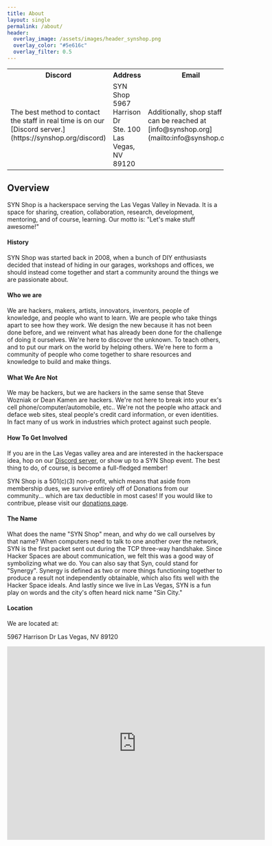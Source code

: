 ```yaml
---
title: About
layout: single
permalink: /about/
header:
  overlay_image: /assets/images/header_synshop.png
  overlay_color: "#5e616c"
  overlay_filter: 0.5
---
```

<table style="width:%">
<tr>
<th style="width:33%"> Discord </th>
<th style="width:33%"> Address </th>
<th style="width:33%"> Email </th>
</tr>
<tr>
<td>
  <div markdown="1">
  The best method to contact the staff in real time is on our [Discord server.](https://synshop.org/discord)
  </div>
</td>
<td>
  <div markdown="1">
  SYN Shop<br />
  5967 Harrison Dr<br />
  Ste. 100<br />
  Las Vegas, NV 89120
  </div>
</td>
<td>
  <div markdown="1">
  Additionally, shop staff can be reached at [info@synshop.org](mailto:info@synshop.org)
  </div>
</td>
</tr>
</table>

## Overview

SYN Shop is a hackerspace serving the Las Vegas Valley in Nevada. It is a space for sharing, creation, collaboration, research, development, mentoring, and of course, learning. Our motto is: "Let's make stuff awesome!"

#### History

SYN Shop was started back in 2008, when a bunch of DIY enthusiasts decided that instead of hiding in our garages, workshops and offices, we should instead come together and start a community around the things we are passionate about.

#### Who we are

We are hackers, makers, artists, innovators, inventors, people of knowledge, and people who want to learn. We are people who take things apart to see how they work. We design the new because it has not been done before, and we reinvent what has already been done for the challenge of doing it ourselves. We're here to discover the unknown. To teach others, and to put our mark on the world by helping others. We're here to form a community of people who come together to share resources and knowledge to build and make things.

#### What We Are Not

We may be hackers, but we are hackers in the same sense that Steve Wozniak or Dean Kamen are hackers. We're not here to break into your ex's cell phone/computer/automobile, etc.. We're not the people who attack and deface web sites, steal people's credit card information, or even identities. In fact many of us work in industries which protect against such people.

#### How To Get Involved

If you are in the Las Vegas valley area and are interested in the hackerspace idea, hop on our [Discord server](https://synshop.org/discord), or show up to a SYN Shop event. The best thing to do, of course, is become a full-fledged member!

SYN Shop is a 501(c)(3) non-profit, which means that aside from membership dues, we survive entirely off of Donations from our community... which are tax deductible in most cases! If you would like to contribue, please visit our [donations page](/donate).

#### The Name

What does the name "SYN Shop" mean, and why do we call ourselves by that name? When computers need to talk to one another over the network, SYN is the first packet sent out during the TCP three-way handshake. Since Hacker Spaces are about communication, we felt this was a good way of symbolizing what we do. You can also say that Syn, could stand for "Synergy". Synergy is defined as two or more things functioning together to produce a result not independently obtainable, which also fits well with the Hacker Space ideals. And lastly since we live in Las Vegas, SYN is a fun play on words and the city's often heard nick name "Sin City."

#### Location
We are located at:

5967 Harrison Dr
Las Vegas, NV 89120

<iframe src="https://www.google.com/maps/embed?pb=!1m18!1m12!1m3!1d3224.4881084245717!2d-115.11650898220648!3d36.081587800242225!2m3!1f0!2f0!3f0!3m2!1i1024!2i768!4f13.1!3m3!1m2!1s0x80c8c39ffd8fb8d1%3A0x90dd755bc883a2b!2sSYN%20Shop!5e0!3m2!1sen!2sus!4v1691013517724!5m2!1sen!2sus" width="600" height="450" style="border:0;" allowfullscreen="" loading="lazy" referrerpolicy="no-referrer-when-downgrade"></iframe>